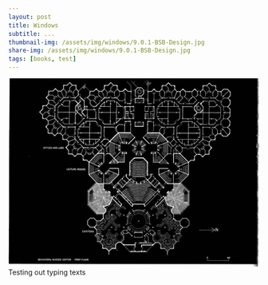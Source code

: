 ```yaml
---
layout: post
title: Windows
subtitle: ...
thumbnail-img: /assets/img/windows/9.0.1-BSB-Design.jpg
share-img: /assets/img/windows/9.0.1-BSB-Design.jpg
tags: [books, test]
---
```




![alt text](/assets/img/windows/9.0.1-BSB-Design.jpg)
Testing out typing texts